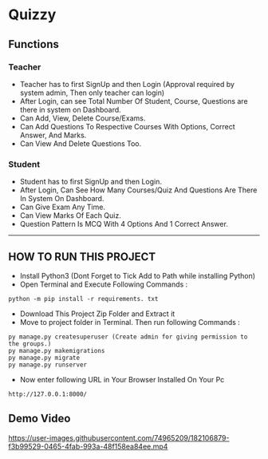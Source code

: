 # Quizzy

## Functions


### Teacher
- Teacher has to first SignUp and then Login (Approval required by system admin, Then only teacher can login)
- After Login, can see Total Number Of Student, Course, Questions are there in system on Dashboard.
- Can Add, View, Delete Course/Exams.
- Can Add Questions To Respective Courses With Options, Correct Answer, And Marks.
- Can View And Delete Questions Too.


### Student
- Student has to first SignUp and then Login.
- After Login, Can See How Many Courses/Quiz And Questions Are There In System On Dashboard.
- Can Give Exam Any Time.
- Can View Marks Of Each Quiz.
- Question Pattern Is MCQ With 4 Options And 1 Correct Answer.
---

## HOW TO RUN THIS PROJECT
- Install Python3 (Dont Forget to Tick Add to Path while installing Python)
- Open Terminal and Execute Following Commands :
```
python -m pip install -r requirements. txt
```
- Download This Project Zip Folder and Extract it
- Move to project folder in Terminal. Then run following Commands :
```
py manage.py createsuperuser (Create admin for giving permission to the groups.)
py manage.py makemigrations
py manage.py migrate
py manage.py runserver
```
- Now enter following URL in Your Browser Installed On Your Pc
```
http://127.0.0.1:8000/

```
## Demo Video
https://user-images.githubusercontent.com/74965209/182106879-f3b99529-0465-4fab-993a-48f158ea84ee.mp4



